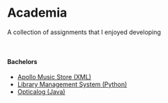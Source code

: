 # Academia
A collection of assignments that I enjoyed developing

<br>

#### Bachelors
* [Apollo Music Store (XML)](./Apollo_Music_Center/)
* [Library Management System (Python)](./Library_Management_system/)
* [Opticalog (Java)](./Opcticalog/)
